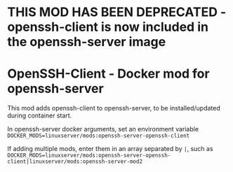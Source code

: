 # THIS MOD HAS BEEN DEPRECATED - openssh-client is now included in the openssh-server image

# OpenSSH-Client - Docker mod for openssh-server

This mod adds openssh-client to openssh-server, to be installed/updated during container start.

In openssh-server docker arguments, set an environment variable `DOCKER_MODS=linuxserver/mods:openssh-server-openssh-client`

If adding multiple mods, enter them in an array separated by `|`, such as `DOCKER_MODS=linuxserver/mods:openssh-server-openssh-client|linuxserver/mods:openssh-server-mod2`